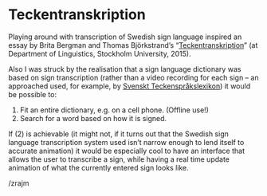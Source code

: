 # Teckentranskription

Playing around with transcription of Swedish sign language inspired an essay by
Brita Bergman and Thomas Björkstrand’s “[Teckentranskription]” (at Department
of Linguistics, Stockholm University, 2015).

Also I was struck by the realisation that a sign language dictionary was based
on sign transcription (rather than a video recording for each sign – an
approached used, for example, by [Svenskt Teckenspråkslexikon]) it would be
possible to:

1. Fit an entire dictionary, e.g. on a cell phone. (Offline use!)
2. Search for a word based on how it is signed.

If (2) is achievable (it might not, if it turns out that the Swedish sign
language transcription system used isn’t narrow enough to lend itself to
accurate animation) it would be especially cool to have an interface that
allows the user to transcribe a sign, while having a real time update animation
of what the currently entered sign looks like.

[Teckentranskription]: http://www.ling.su.se/teckenspråksresurser/verktyg/teckentranskription

[Svenskt Teckenspråkslexikon]: http://teckensprakslexikon.su.se/

/zrajm
